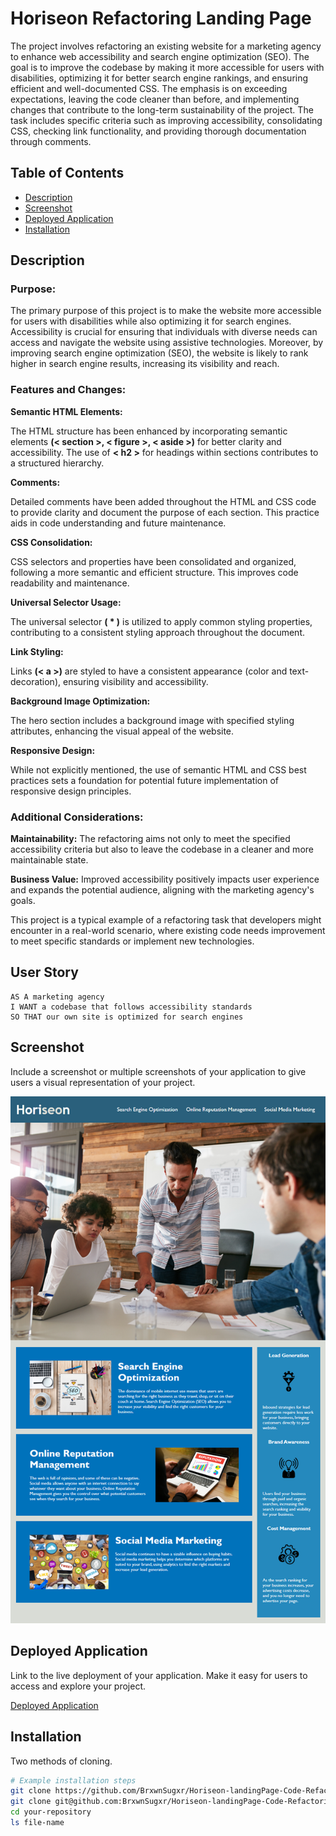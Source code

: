 # Horiseon Refactoring Landing Page

The project involves refactoring an existing website for a marketing agency to enhance web accessibility and search engine optimization (SEO). The goal is to improve the codebase by making it more accessible for users with disabilities, optimizing it for better search engine rankings, and ensuring efficient and well-documented CSS. The emphasis is on exceeding expectations, leaving the code cleaner than before, and implementing changes that contribute to the long-term sustainability of the project. The task includes specific criteria such as improving accessibility, consolidating CSS, checking link functionality, and providing thorough documentation through comments.

## Table of Contents

- [Description](#description)
- [Screenshot](#screenshot)
- [Deployed Application](#deployed-application)
- [Installation](#installation)


## Description

### Purpose:

The primary purpose of this project is to make the website more accessible for users with disabilities while also optimizing it for search engines. Accessibility is crucial for ensuring that individuals with diverse needs can access and navigate the website using assistive technologies. Moreover, by improving search engine optimization (SEO), the website is likely to rank higher in search engine results, increasing its visibility and reach.

### Features and Changes:

**Semantic HTML Elements:**

The HTML structure has been enhanced by incorporating semantic elements **(< section >, < figure >, < aside >)** for better clarity and accessibility.
The use of **< h2 >** for headings within sections contributes to a structured hierarchy.

**Comments:**

Detailed comments have been added throughout the HTML and CSS code to provide clarity and document the purpose of each section. This practice aids in code understanding and future maintenance.

**CSS Consolidation:**

CSS selectors and properties have been consolidated and organized, following a more semantic and efficient structure. This improves code readability and maintenance.

**Universal Selector Usage:**

The universal selector **( \* )** is utilized to apply common styling properties, contributing to a consistent styling approach throughout the document.

**Link Styling:**

Links **(< a >)** are styled to have a consistent appearance (color and text-decoration), ensuring visibility and accessibility.

**Background Image Optimization:**

The hero section includes a background image with specified styling attributes, enhancing the visual appeal of the website.

**Responsive Design:**

While not explicitly mentioned, the use of semantic HTML and CSS best practices sets a foundation for potential future implementation of responsive design principles.

### Additional Considerations:

**Maintainability:** The refactoring aims not only to meet the specified accessibility criteria but also to leave the codebase in a cleaner and more maintainable state.

**Business Value:** Improved accessibility positively impacts user experience and expands the potential audience, aligning with the marketing agency's goals.

This project is a typical example of a refactoring task that developers might encounter in a real-world scenario, where existing code needs improvement to meet specific standards or implement new technologies.

## User Story

```
AS A marketing agency
I WANT a codebase that follows accessibility standards
SO THAT our own site is optimized for search engines
```

## Screenshot

Include a screenshot or multiple screenshots of your application to give users a visual representation of your project.

![The Horiseon webpage includes a navigation bar, a header image, and cards with text and images at the bottom of the page.](./Assets/01-html-css-git-homework-demo.png)

## Deployed Application

Link to the live deployment of your application. Make it easy for users to access and explore your project.

[Deployed Application](https://brxwnsugxr.github.io/Horiseon-landingPage-Code-Refactoring-Repository/)

## Installation

Two methods of cloning.

```bash
# Example installation steps
git clone https://github.com/BrxwnSugxr/Horiseon-landingPage-Code-Refactoring-Repository.git
git clone git@github.com:BrxwnSugxr/Horiseon-landingPage-Code-Refactoring-Repository.git
cd your-repository
ls file-name
```
